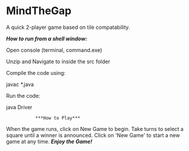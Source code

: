 # MindTheGap
A quick  2-player game based on tile compatability. 


***How to run from a shell window:***

Open console (terminal, command.exe)

Unzip and Navigate to inside the src folder

Compile the code using:

javac *.java

Run the code:

java Driver

               ***How to Play***
When the game runs, click on New Game to begin. Take turns to select a square until a winner is announced.  Click on 'New Game' to start a new game at any time.
            ***Enjoy the Game!***
